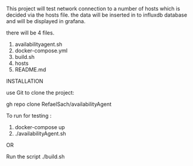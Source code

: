 This project will test network connection to a number of hosts which is decided via the hosts file.
the data will be inserted in to influxdb database and will be displayed in grafana.

there will be 4 files.

1) availabilityagent.sh
2) docker-compose.yml
3) build.sh
4) hosts
5) README.md


INSTALLATION

use Git to clone the project:

gh repo clone RefaelSach/availabilityAgent

To run for testing :
1) docker-compose up
2) ./availabilityAgent.sh

OR

Run the script
./build.sh